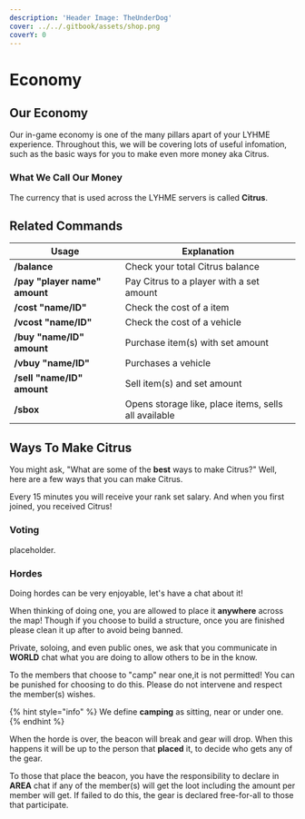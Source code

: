 ```yaml
---
description: 'Header Image: TheUnderDog'
cover: ../../.gitbook/assets/shop.png
coverY: 0
---
```


# Economy

## Our Economy <a href="#our-economy" id="our-economy"></a>

Our in-game economy is one of the many pillars apart of your LYHME experience. Throughout this, we will be covering lots of useful infomation, such as the basic ways for you to make even more money aka Citrus.

### What We Call Our Money <a href="#what-we-call-our-money" id="what-we-call-our-money"></a>

The currency that is used across the LYHME servers is called **Citrus**.

## Related Commands

| Usage                         | Explanation                                          |
| ----------------------------- | ---------------------------------------------------- |
| **/balance**                  | Check your total Citrus balance                      |
| **/pay "player name" amount** | Pay Citrus to a player with a set amount             |
| **/cost "name/ID"**           | Check the cost of a item                             |
| **/vcost "name/ID"**          | Check the cost of a vehicle                          |
| **/buy "name/ID" amount**     | Purchase item(s) with set amount                     |
| **/vbuy "name/ID"**           | Purchases a vehicle                                  |
| **/sell "name/ID" amount**    | Sell item(s) and set amount                          |
| **/sbox**                     | Opens storage like, place items, sells all available |

## Ways To Make Citrus

You might ask, "What are some of the **best** ways to make Citrus?" Well, here are a few ways that you can make Citrus.

Every 15 minutes you will receive your rank set salary. And when you first joined, you received Citrus!

### Voting

placeholder.

### Hordes

Doing hordes can be very enjoyable, let's have a chat about it!

When thinking of doing one, you are allowed to place it **anywhere** across the map! Though if you choose to build a structure, once you are finished please clean it up after to avoid being banned.

Private, soloing, and even public ones, we ask that you communicate in **WORLD** chat what you are doing to allow others to be in the know.

To the members that choose to "camp" near one,it is not permitted! You can be punished for choosing to do this. Please do not intervene and respect the member(s) wishes.

{% hint style="info" %}
We define **camping** as sitting, near or under one.
{% endhint %}

When the horde is over, the beacon will break and gear will drop. When this happens it will be up to the person that **placed** it, to decide who gets any of the gear.

To those that place the beacon, you have the responsibility to declare in **AREA** chat if any of the member(s) will get the loot including the amount per member will get. If failed to do this, the gear is declared free-for-all to those that participate.

